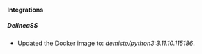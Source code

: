 
#### Integrations

##### DelineaSS

- Updated the Docker image to: *demisto/python3:3.11.10.115186*.
